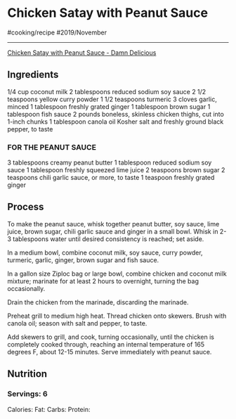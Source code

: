 # Chicken Satay with Peanut Sauce
#cooking/recipe #2019/November
- - - -
[Chicken Satay with Peanut Sauce - Damn Delicious](https://damndelicious.net/2019/06/07/chicken-satay-with-peanut-sauce/)

## Ingredients
1/4 cup coconut milk
2 tablespoons reduced sodium soy sauce
2 1/2 teaspoons yellow curry powder
1 1/2 teaspoons turmeric
3 cloves garlic, minced
1 tablespoon freshly grated ginger
1 tablespoon brown sugar
1 tablespoon fish sauce
2 pounds boneless, skinless chicken thighs, cut into 1-inch chunks
1 tablespoon canola oil
Kosher salt and freshly ground black pepper, to taste

### FOR THE PEANUT SAUCE
3 tablespoons creamy peanut butter
1 tablespoon reduced sodium soy sauce
1 tablespoon freshly squeezed lime juice
2 teaspoons brown sugar
2 teaspoons chili garlic sauce, or more, to taste
1 teaspoon freshly grated ginger

## Process
To make the peanut sauce, whisk together peanut butter, soy sauce, lime juice, brown sugar, chili garlic sauce and ginger in a small bowl. Whisk in 2-3 tablespoons water until desired consistency is reached; set aside.

In a medium bowl, combine coconut milk, soy sauce, curry powder, turmeric, garlic, ginger, brown sugar and fish sauce.

In a gallon size Ziploc bag or large bowl, combine chicken and coconut milk mixture; marinate for at least 2 hours to overnight, turning the bag occasionally.

Drain the chicken from the marinade, discarding the marinade.

Preheat grill to medium high heat. Thread chicken onto skewers. Brush with canola oil; season with salt and pepper, to taste.

Add skewers to grill, and cook, turning occasionally, until the chicken is completely cooked through, reaching an internal temperature of 165 degrees F, about 12-15 minutes.
Serve immediately with peanut sauce.

## Nutrition
### Servings: 6
Calories: 
Fat: 
Carbs: 
Protein: 